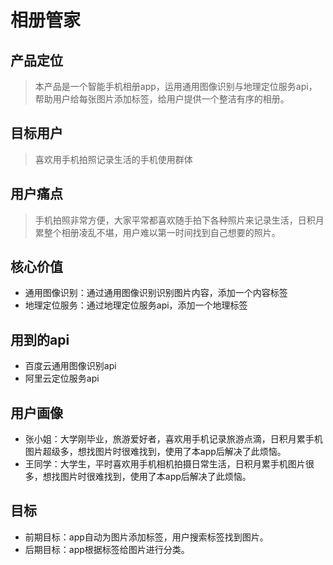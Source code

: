 # 相册管家
## 产品定位
> 本产品是一个智能手机相册app，运用通用图像识别与地理定位服务api，帮助用户给每张图片添加标签，给用户提供一个整洁有序的相册。
## 目标用户
> 喜欢用手机拍照记录生活的手机使用群体
## 用户痛点
> 手机拍照非常方便，大家平常都喜欢随手拍下各种照片来记录生活，日积月累整个相册凌乱不堪，用户难以第一时间找到自己想要的照片。
## 核心价值
* 通用图像识别：通过通用图像识别识别图片内容，添加一个内容标签
* 地理定位服务：通过地理定位服务api，添加一个地理标签
## 用到的api
* 百度云通用图像识别api
* 阿里云定位服务api
## 用户画像
* 张小姐：大学刚毕业，旅游爱好者，喜欢用手机记录旅游点滴，日积月累手机图片超级多，想找图片时很难找到，使用了本app后解决了此烦恼。
* 王同学：大学生，平时喜欢用手机相机拍摄日常生活，日积月累手机图片很多，想找图片时很难找到，使用了本app后解决了此烦恼。
## 目标
* 前期目标：app自动为图片添加标签，用户搜索标签找到图片。
* 后期目标：app根据标签给图片进行分类。
